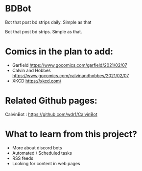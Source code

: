 # BDBot
Bot that post bd strips daily. Simple as that

Bot that post bd strips. Simple as that.

# Comics in the plan to add:
- Garfield https://www.gocomics.com/garfield/2021/02/07
- Calvin and Hobbes https://www.gocomics.com/calvinandhobbes/2021/02/07
- XKCD https://xkcd.com/

# Related Github pages: 
CalvinBot : https://github.com/wdr1/CalvinBot

# What to learn from this project?
- More about discord bots
- Automated / Scheduled tasks
- RSS feeds
- Looking for content in web pages
